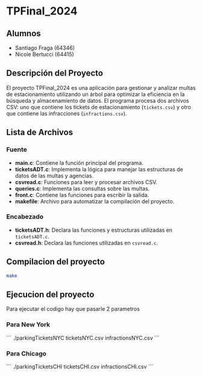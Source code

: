 # TPFinal_2024

## Alumnos

- Santiago Fraga (64346)
- Nicole Bertucci (64415)

## Descripción del Proyecto

El proyecto TPFinal_2024 es una aplicación para gestionar y analizar multas de estacionamiento utilizando un árbol para optimizar la eficiencia en la búsqueda y almacenamiento de datos. El programa procesa dos archivos CSV: uno que contiene los tickets de estacionamiento (`tickets.csv`) y otro que contiene las infracciones (`infractions.csv`).

## Lista de Archivos

### Fuente

- **main.c**: Contiene la función principal del programa.
- **ticketsADT.c**: Implementa la lógica para manejar las estructuras de datos de las multas y agencias.
- **csvread.c**: Funciones para leer y procesar archivos CSV.
- **queries.c**: Implementa las consultas sobre las multas.
- **front.c**: Contiene las funciones para escribir la salida.
- **makefile**: Archivo para automatizar la compilación del proyecto.

### Encabezado

- **ticketsADT.h**: Declara las funciones y estructuras utilizadas en `ticketsADT.c`.
- **csvread.h**: Declara las funciones utilizadas en `csvread.c`.

## Compilacion del proyecto

```sh
make
```

## Ejecucion del proyecto

Para ejecutar el codigo hay que pasarle 2 parametros

### Para New York

´´´
​./parkingTicketsNYC ticketsNYC.csv infractionsNYC.csv
´´´

### Para Chicago

´´´
​./parkingTicketsCHI ticketsCHI.csv infractionsCHI.csv
´´´
